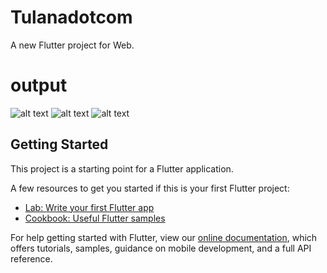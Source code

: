 # Tulanadotcom

A new Flutter project for Web.

# output
![alt text](https://i.imgur.com/Hpus8Kv.gif)
![alt text](https://i.imgur.com/oWoei0d.png)
![alt text](https://i.imgur.com/SsQ86TL.png)

## Getting Started

This project is a starting point for a Flutter application.

A few resources to get you started if this is your first Flutter project:

- [Lab: Write your first Flutter app](https://flutter.dev/docs/get-started/codelab)
- [Cookbook: Useful Flutter samples](https://flutter.dev/docs/cookbook)

For help getting started with Flutter, view our
[online documentation](https://flutter.dev/docs), which offers tutorials,
samples, guidance on mobile development, and a full API reference.
